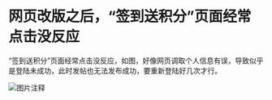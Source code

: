 # 网页改版之后，“签到送积分”页面经常点击没反应


“签到送积分”页面经常点击没反应，如图，好像网页调取个人信息有误，导致似乎是登陆未成功，此时发帖也无法发布成功，要重新登陆好几次才行。

![图片注释](http://storage-uqer.datayes.com/58cce5569782ec0057034cec/9cb57e7a-63c6-11e8-889a-0242ac140002)

